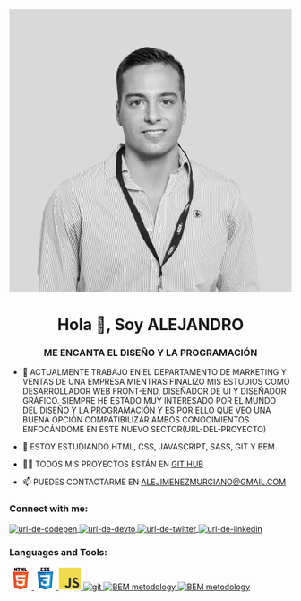 ![Imagen decorativa de tu perfil](https://github.com/AlejandroJimenezMurciano/Portfolio/blob/main/dist/assets/images/alejandrojimenezmurciano.jpeg)

<!-- Generado con https://rahuldkjain.github.io/gh-profile-readme-generator/ -->
<h1 align="center">Hola 👋, Soy ALEJANDRO</h1>
<h3 align="center">ME ENCANTA EL DISEÑO Y LA PROGRAMACIÓN</h3>

- 🔭 ACTUALMENTE TRABAJO EN EL DEPARTAMENTO DE MARKETING Y VENTAS DE UNA EMPRESA MIENTRAS FINALIZO MIS ESTUDIOS COMO DESARROLLADOR WEB FRONT-END, DISEÑADOR DE UI Y DISEÑADOR GRÁFICO. SIEMPRE HE ESTADO MUY INTERESADO POR EL MUNDO DEL DISEÑO Y LA PROGRAMACIÓN Y ES POR ELLO QUE VEO UNA BUENA OPCIÓN COMPATIBILIZAR AMBOS CONOCIMIENTOS ENFOCÁNDOME EN ESTE NUEVO SECTOR(URL-DEL-PROYECTO)

- 🌱 ESTOY ESTUDIANDO HTML, CSS, JAVASCRIPT, SASS, GIT Y BEM. 

- 👨‍💻 TODOS MIS PROYECTOS ESTÁN EN [GIT HUB](https://github.com/AlejandroJimenezMurciano)

- 📫 PUEDES CONTACTARME EN ALEJIMENEZMURCIANO@GMAIL.COM

<h3 align="left">Connect with me:</h3>
<p align="left">
  <a href="https://codepen.io/url-de-codepen" target="blank">
      <img align="center" src="https://raw.githubusercontent.com/rahuldkjain/github-profile-readme-generator/master/src/images/icons/Social/codepen.svg" alt="url-de-codepen" height="30" width="40" />
  </a>

  <a href="https://dev.to/url-de-devto" target="blank">
    <img align="center" src="https://raw.githubusercontent.com/rahuldkjain/github-profile-readme-generator/master/src/images/icons/Social/devto.svg" alt="url-de-devto" height="30" width="40" />
  </a>

  <a href="https://twitter.com/url-de-twitter" target="blank">
      <img align="center" src="https://raw.githubusercontent.com/rahuldkjain/github-profile-readme-generator/master/src/images/icons/Social/twitter.svg" alt="url-de-twitter" height="30" width="40" />
  </a>

  <a href="https://linkedin.com/in/url-de-linkedin" target="blank">
      <img align="center" src="https://raw.githubusercontent.com/rahuldkjain/github-profile-readme-generator/master/src/images/icons/Social/linked-in-alt.svg" alt="url-de-linkedin" height="30" width="40" />
  </a>
</p>

<h3 align="left">Languages and Tools:</h3>
<p align="left">

 <a href="https://www.w3.org/html/" target="_blank" rel="noreferrer">
      <img src="https://raw.githubusercontent.com/devicons/devicon/master/icons/html5/html5-original-wordmark.svg" alt="html5" width="40" height="40"/> 
</a> 
<a href="https://www.w3.org/Style/CSS/" target="_blank" rel="noreferrer"> 
    <img src="https://raw.githubusercontent.com/devicons/devicon/master/icons/css3/css3-original-wordmark.svg" alt="css3" width="40" height="40"/> 
</a>

<a href="https://developer.mozilla.org/en-US/docs/Web/JavaScript" target="_blank" rel="noreferrer"> 
  <img src="https://raw.githubusercontent.com/devicons/devicon/master/icons/javascript/javascript-original.svg" alt="javascript" width="40" height="40"/> 
</a>

 <a href="https://git-scm.com/" target="_blank" rel="noreferrer"> 
    <img src="https://www.vectorlogo.zone/logos/git-scm/git-scm-icon.svg" alt="git" width="40" height="40"/> 
 </a>

  <a href="https://getbem.com/">
      <img src="http://jennyknuth.com/wp-content/uploads/2018/03/BEM-1.png" target="_blank" rel="noreferrer" width="40" height="40" alt="BEM metodology">
  </a>

  <a href="https://sass-lang.com/">
      <img src="https://upload.wikimedia.org/wikipedia/commons/thumb/9/96/Sass_Logo_Color.svg/2560px-Sass_Logo_Color.svg.png" target="_blank" rel="noreferrer" width="40" alt="BEM metodology">
  </a>